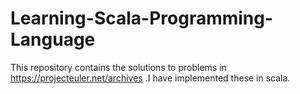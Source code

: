 # Learning-Scala-Programming-Language
This repository contains the solutions to problems in  https://projecteuler.net/archives  .I have implemented these in scala.
